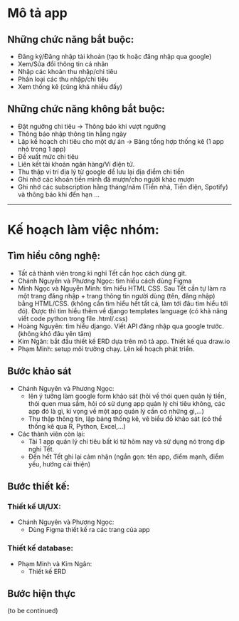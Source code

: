 # Mô tả app
## Những chức năng bắt buộc:
* Đăng ký/Đăng nhập tài khoản (tạo tk hoặc đăng nhập qua google)
* Xem/Sửa đổi thông tin cá nhân
* Nhập các khoản thu nhập/chi tiêu
* Phân loại các thu nhập/chi tiêu
* Xem thống kê (cũng khá nhiều đấy)
## Những chức năng không bắt buộc:
* Đặt ngưỡng chi tiêu &rarr; Thông báo khi vượt ngưỡng
* Thông báo nhập thông tin hằng ngày
* Lập kế hoạch chi tiêu cho một dự án -> Bảng tổng hợp thống kê (1 app nhỏ trong 1 app)
* Đề xuất mức chi tiêu
* Liên kết tài khoản ngân hàng/Ví điện tử.
* Thu thập ví trí địa lý từ google để lưu lại địa điểm chi tiền
* Ghi nhớ các khoản tiền mình đã mượn/cho người khác mượn
* Ghi nhớ các subscription hằng tháng/năm (Tiền nhà, Tiền điện, Spotify) và thông báo khi đến hạn
...
------------------------
# Kế hoạch làm việc nhóm:
## Tìm hiểu công nghệ:
* Tất cả thành viên trong kì nghỉ Tết cần học cách dùng git.
* Chánh Nguyên và Phương Ngọc: tìm hiểu cách dùng Figma
* Minh Ngọc và Nguyễn Minh: tìm hiểu HTML CSS. Sau Tết cần tự làm ra một trang đăng nhập + trang thông tin người dùng (tên, đăng nhập) bằng HTML/CSS. (không cần tìm hiểu hết tất cả, làm tới đâu tìm hiểu tới đó). Được thì tìm hiểu thêm về django templates language (có khả năng viết code python trong file .html/.css)
* Hoàng Nguyên: tìm hiểu django. Viết API đăng nhập qua google trước. (không khó đâu yên tâm)
* Kim Ngân: bắt đầu thiết kế ERD dựa trên mô tả app. Thiết kế qua draw.io
* Phạm Minh: setup môi trường chạy. Lên kế hoạch phát triển. 
## Bước khảo sát

* Chánh Nguyên và Phương Ngọc: 
    * lên ý tưởng làm google form khảo sát (hỏi về thói quen quản lý tiền, thói quen mua sắm, hỏi có sử dụng app quản lý chi tiêu không, các app đó là gì, kì vọng về một app quản lý cần có những gì,...)
    * Thu thập thông tin, lập bảng thống kê, vẽ biểu đồ khảo sát (có thể thống kê qua R, Python, Excel,...)
* Các thành viên còn lại:
    * Tải 1 app quản lý chi tiêu bất kì từ hôm nay và sử dụng nó trong dịp nghỉ Tết.
    * Đến hết Tết ghi lại cảm nhận (ngắn gọn: tên app, điểm mạnh, điểm yếu, hướng cải thiện)
## Bước thiết kế:
### Thiết kế UI/UX:
* Chánh Nguyên và Phương Ngọc:
    * Dùng Figma thiết kế ra các trang của app
### Thiết kế database:
* Phạm Minh và Kim Ngân:
    * Thiết kế ERD
## Bước hiện thực 
(to be continued)